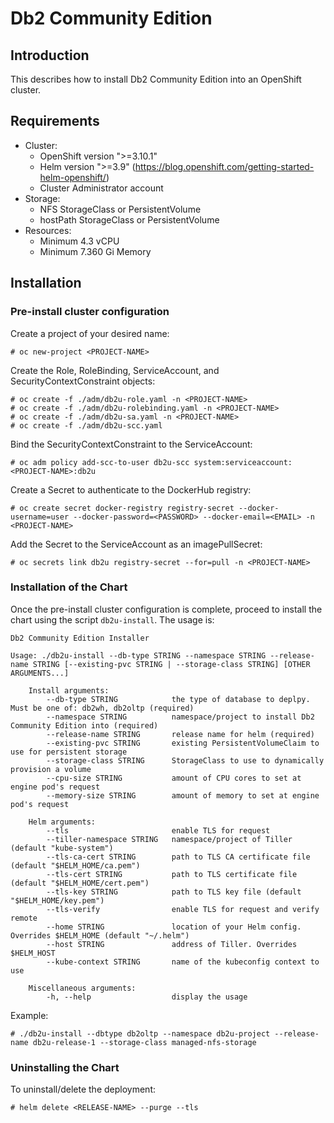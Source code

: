 # Db2 Community Edition

## Introduction
This describes how to install Db2 Community Edition into an OpenShift cluster.

## Requirements
* Cluster:
  * OpenShift version ">=3.10.1"
  * Helm version ">=3.9" (https://blog.openshift.com/getting-started-helm-openshift/) 
  * Cluster Administrator account
* Storage:
  * NFS StorageClass or PersistentVolume
  * hostPath StorageClass or PersistentVolume
* Resources:
  * Minimum 4.3 vCPU
  * Minimum 7.360 Gi Memory
  
## Installation

### Pre-install cluster configuration

Create a project of your desired name:
```
# oc new-project <PROJECT-NAME>
```

Create the Role, RoleBinding, ServiceAccount, and SecurityContextConstraint objects:
```
# oc create -f ./adm/db2u-role.yaml -n <PROJECT-NAME>
# oc create -f ./adm/db2u-rolebinding.yaml -n <PROJECT-NAME>
# oc create -f ./adm/db2u-sa.yaml -n <PROJECT-NAME>
# oc create -f ./adm/db2u-scc.yaml
```

Bind the SecurityContextConstraint to the ServiceAccount:
```
# oc adm policy add-scc-to-user db2u-scc system:serviceaccount:<PROJECT-NAME>:db2u
```

Create a Secret to authenticate to the DockerHub registry:
```
# oc create secret docker-registry registry-secret --docker-username=user --docker-password=<PASSWORD> --docker-email=<EMAIL> -n <PROJECT-NAME>
```

Add the Secret to the ServiceAccount as an imagePullSecret:
```
# oc secrets link db2u registry-secret --for=pull -n <PROJECT-NAME>
```

### Installation of the Chart

Once the pre-install cluster configuration is complete, proceed to install the chart using the script `db2u-install`. The usage is:

```
Db2 Community Edition Installer

Usage: ./db2u-install --db-type STRING --namespace STRING --release-name STRING [--existing-pvc STRING | --storage-class STRING] [OTHER ARGUMENTS...]

    Install arguments:
        --db-type STRING            the type of database to deplpy. Must be one of: db2wh, db2oltp (required)
        --namespace STRING          namespace/project to install Db2 Community Edition into (required)
        --release-name STRING       release name for helm (required)
        --existing-pvc STRING       existing PersistentVolumeClaim to use for persistent storage
        --storage-class STRING      StorageClass to use to dynamically provision a volume
        --cpu-size STRING           amount of CPU cores to set at engine pod's request
        --memory-size STRING        amount of memory to set at engine pod's request

    Helm arguments:
        --tls                       enable TLS for request
        --tiller-namespace STRING   namespace/project of Tiller (default "kube-system")
        --tls-ca-cert STRING        path to TLS CA certificate file (default "$HELM_HOME/ca.pem")
        --tls-cert STRING           path to TLS certificate file (default "$HELM_HOME/cert.pem")
        --tls-key STRING            path to TLS key file (default "$HELM_HOME/key.pem")
        --tls-verify                enable TLS for request and verify remote
        --home STRING               location of your Helm config. Overrides $HELM_HOME (default "~/.helm")
        --host STRING               address of Tiller. Overrides $HELM_HOST
        --kube-context STRING       name of the kubeconfig context to use

    Miscellaneous arguments:
        -h, --help                  display the usage
```

Example:
```
# ./db2u-install --dbtype db2oltp --namespace db2u-project --release-name db2u-release-1 --storage-class managed-nfs-storage
```

### Uninstalling the Chart

To uninstall/delete the deployment:

```
# helm delete <RELEASE-NAME> --purge --tls
```
